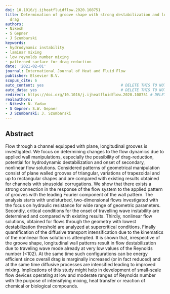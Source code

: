 ```yaml
---
doi: 10.1016/j.ijheatfluidflow.2020.108751
title: Determination of groove shape with strong destabilization and low hydraulic
  drag
authors:
- Nikesh
- S Gepner
- J Szumbarski
keywords:
- hydrodynamic instability
- laminar mixing
- low reynolds number mixing
- patterned surface for drag reduction
date: '2021-02-01'
journal: International Journal of Heat and Fluid Flow
publisher: Elsevier B.V.
scopus_cite: 6
auto_content: yes                                  # DELETE THIS TO NOT AUTO GENERATE CONTENT
auto_data: yes                                     # DELETE THIS TO NOT AUTO GENERATE METADATA
redirect: https://doi.org/10.1016/j.ijheatfluidflow.2020.108751 # DELETE THIS TO NOT REDIRECT
realauthors:
- Nikesh: N. Yadav
- S Gepner: S.W. Gepner
- J Szumbarski: J. Szumbarski
---
```



## Abstract
Flow through a channel equipped with plane, longitudinal grooves is investigated. We focus on determining changes to the flow dynamics due to applied wall manipulations, especially the possibility of drag-reduction, potential for hydrodynamic destabilization and onset of secondary, nonlinear flow solutions. Considered patterns of geometrical manipulation consist of plane walled grooves of triangular, variations of trapezoidal and up to rectangular shapes and are compared with existing results obtained for channels with sinusoidal corrugations. We show that there exists a strong connection in the response of the flow system to the applied pattern of grooves with the leading Fourier component of the wall pattern. The analysis starts with undisturbed, two-dimensional flows investigated with the focus on hydraulic resistance for wide range of geometric parameters. Secondly, critical conditions for the onset of travelling wave instability are determined and compared with existing results. Thirdly, nonlinear flow solutions, obtained for flows through the geometry with lowest destabilization threshold are analyzed at supercritical conditions. Finally quantification of the diffusive transport intensification due to the kinematics of the nonlinear flow solution is attempted. It is shown that, irrespective of the groove shape, longitudinal wall patterns result in flow destabilization due to traveling wave mode already at very low values of the Reynolds number (<102). At the same time such configurations can be energy efficient since overall drag is marginally increased (or in fact reduced) and at the same time diffusive processes are intensified leading to improved mixing. Implications of this study might help in development of small-scale flow devices operating at low and moderate ranges of Reynolds number with the purpose of intensifying mixing, heat transfer or reaction of chemical or biological compounds.
